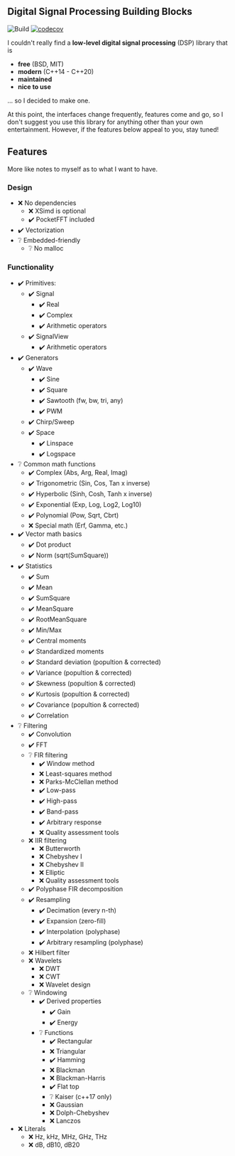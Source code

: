 ﻿Digital Signal Processing Building Blocks
---

![Build](https://github.com/petiaccja/DSPBB/workflows/Build/badge.svg)
[![codecov](https://codecov.io/gh/petiaccja/DSPBB/branch/master/graph/badge.svg?token=8A2I59KJ5H)](https://codecov.io/gh/petiaccja/DSPBB)

I couldn't really find a **low-level digital signal processing** (DSP) library that is 
- **free** (BSD, MIT)
- **modern** (C\++14 - C\++20)
- **maintained**
- **nice to use**

... so I decided to make one.

At this point, the interfaces change frequently, features come and go, so I don't suggest you use this library for anything other than your own entertainment. However, if the features below appeal to you, stay tuned!




## Features

More like notes to myself as to what I want to have.

### Design

- ❌️ No dependencies
  - ❌️ XSimd is optional
  - ✔️ PocketFFT included
- ✔️ Vectorization
- ❔️ Embedded-friendly
  - ❔️ No malloc

### Functionality

- ✔️ Primitives:
  - ✔️ Signal
    - ✔️ Real
    - ✔️ Complex
    - ✔️ Arithmetic operators
  - ✔️ SignalView
    - ✔️ Arithmetic operators
- ✔️ Generators
  - ✔️ Wave
    - ✔️ Sine
    - ✔️ Square
    - ✔️ Sawtooth (fw, bw, tri, any)
    - ✔️ PWM
  - ✔️ Chirp/Sweep
  - ✔️ Space
    - ✔️ Linspace
    - ✔️ Logspace
- ❔️ Common math functions
  - ✔️ Complex (Abs, Arg, Real, Imag)
  - ✔️ Trigonometric (Sin, Cos, Tan x inverse)
  - ✔️ Hyperbolic (Sinh, Cosh, Tanh x inverse)
  - ✔️ Exponential (Exp, Log, Log2, Log10)
  - ✔️ Polynomial (Pow, Sqrt, Cbrt)
  - ❌️ Special math (Erf, Gamma, etc.)
- ✔️ Vector math basics
  - ✔️ Dot product
  - ✔️ Norm (sqrt(SumSquare))
- ✔️ Statistics
  - ✔️ Sum
  - ✔️ Mean
  - ✔️ SumSquare
  - ✔️ MeanSquare
  - ✔️ RootMeanSquare
  - ✔️ Min/Max
  - ✔️ Central moments
  - ✔️ Standardized moments
  - ✔️ Standard deviation (popultion & corrected)
  - ✔️ Variance (popultion & corrected)
  - ✔️ Skewness (popultion & corrected)
  - ✔️ Kurtosis (popultion & corrected)
  - ✔️ Covariance (popultion & corrected)
  - ✔️ Correlation
- ❔️ Filtering
  - ✔️ Convolution
  - ✔️ FFT
  - ❔️ FIR filtering
    - ✔️ Window method
    - ❌️ Least-squares method
    - ❌️ Parks-McClellan method
    - ✔️ Low-pass
    - ✔️ High-pass
    - ✔️ Band-pass
    - ✔️ Arbitrary response
    - ❌️ Quality assessment tools
  - ❌️ IIR filtering
    - ❌️ Butterworth
    - ❌️ Chebyshev I
    - ❌️ Chebyshev II
    - ❌️ Elliptic
    - ❌️ Quality assessment tools
  - ✔️ Polyphase FIR decomposition
  - ✔️ Resampling
    - ✔️ Decimation (every n-th)
    - ✔️ Expansion (zero-fill)
    - ✔️ Interpolation (polyphase)
    - ✔️ Arbitrary resampling (polyphase)
  - ❌️ Hilbert filter
  - ❌️ Wavelets
    - ❌️ DWT
    - ❌️ CWT
    - ❌️ Wavelet design
  - ❔️ Windowing
    - ✔️ Derived properties
      - ✔️ Gain
      - ✔️ Energy
    - ❔️ Functions
      - ✔️ Rectangular
      - ❌️ Triangular
      - ✔️ Hamming
      - ❌️ Blackman
      - ❌️ Blackman-Harris
      - ✔️ Flat top
      - ❔️ Kaiser (c++17 only)
      - ❌️ Gaussian
      - ❌️ Dolph-Chebyshev
      - ❌️ Lanczos
- ❌️ Literals
  - ❌️ Hz, kHz, MHz, GHz, THz
  - ❌️ dB, dB10, dB20
